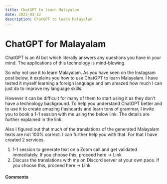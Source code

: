 ```yaml
---
title: ChatGPT to learn Malayalam
date: 2023-03-12
description: ChatGPT to learn Malayalam
---
```


# ChatGPT for Malayalam

ChatGPT is an AI bot which literally answers any questions you have in your mind. The applications of this technology is mind-blowing.

So why not use it to learn Malayalam. As you have seen on the Instagram post below, it explains you how to use ChatGPT to learn Malayalam. I have tested it myself learning a foreign language and am amazed how much I can just do to improve my language skills.

However it can be difficult for many of them to start using it as they don't have a technology background. To help you understand ChatGPT better and to use it to create amazing flashcards and learn tons of grammar, I invite you to book a 1-1 session with me using the below link. The details are further explained in the link.

Also I figured out that much of the translations of the generated Malayalam texts are not 100% correct. I can further help you with that. For that I have created 2 services.

1.  1-1 session to generate text on a Zoom call and get validated immediately. If you choose this, proceed here -> Link
2.  Discuss the translations with me on Discord server at your own pace. If you choose this, proceed here -> Link

#### Comments

<Disqus />
